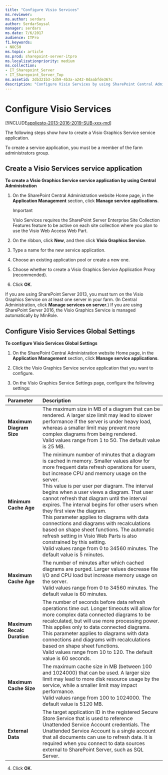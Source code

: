 ```yaml
---
title: "Configure Visio Services"
ms.reviewer: 
ms.author: serdars
author: SerdarSoysal
manager: serdars
ms.date: 7/6/2017
audience: ITPro
f1.keywords:
- NOCSH
ms.topic: article
ms.prod: sharepoint-server-itpro
ms.localizationpriority: medium
ms.collection:
- IT_Sharepoint_Server
- IT_Sharepoint_Server_Top
ms.assetid: 2db321b3-1d59-4b3a-a242-8daabfde367c
description: "Configure Visio Services by using SharePoint Central Administration."
---
```


# Configure Visio Services

[!INCLUDE[appliesto-2013-2016-2019-SUB-xxx-md](../includes/appliesto-2013-2016-2019-SUB-xxx-md.md)]
  
The following steps show how to create a Visio Graphics Service service application.
  
To create a service application, you must be a member of the farm administrators group.
  
## Create a Visio Services service application

 **To create a Visio Graphics Service service application by using Central Administration**
  
1. On the SharePoint Central Administration website Home page, in the **Application Management** section, click **Manage service applications**.
    
    > [!IMPORTANT]
    > Visio Services requires the SharePoint Server Enterprise Site Collection Features feature to be active on each site collection where you plan to use the Visio Web Access Web Part. 
  
2. On the ribbon, click **New**, and then click **Visio Graphics Service**.
    
3. Type a name for the new service application.
    
4. Choose an existing application pool or create a new one.
    
5. Choose whether to create a Visio Graphics Service Application Proxy (recommended).
    
6. Click **OK**.
    
If you are using SharePoint Server 2013, you must turn on the Visio Graphics Service on at least one server in your farm. (In Central Administration, click **Manage services on server**.) If you are using SharePoint Server 2016, the Visio Graphics Service is managed automatically by MinRole.
  
## Configure Visio Services Global Settings

 **To configure Visio Services Global Settings**
  
1. On the SharePoint Central Administration website Home page, in the **Application Management** section, click **Manage service applications**.
    
2. Click the Visio Graphics Service service application that you want to configure.
    
3. On the Visio Graphics Service Settings page, configure the following settings:
    
|**Parameter**|**Description**|
|:-----|:-----|
|**Maximum Diagram Size** <br/> |The maximum size in MB of a diagram that can be rendered. A larger size limit may lead to slower performance if the server is under heavy load, whereas a smaller limit may prevent more complex diagrams from being rendered.  <br/> Valid values range from 1 to 50. The default value is 25 MB.  <br/> |
|**Minimum Cache Age** <br/> |The minimum number of minutes that a diagram is cached in memory. Smaller values allow for more frequent data refresh operations for users, but increase CPU and memory usage on the server.  <br/> This value is per user per diagram. The interval begins when a user views a diagram. That user cannot refresh that diagram until the interval expires. The interval begins for other users when they first view the diagram.  <br/> This parameter applies to diagrams with data connections and diagrams with recalculations based on shape sheet functions. The automatic refresh setting in Visio Web Parts is also constrained by this setting.  <br/> Valid values range from 0 to 34560 minutes. The default value is 5 minutes.  <br/> |
|**Maximum Cache Age** <br/> |The number of minutes after which cached diagrams are purged. Larger values decrease file I/O and CPU load but increase memory usage on the server.  <br/> Valid values range from 0 to 34560 minutes. The default value is 60 minutes.  <br/> |
|**Maximum Recalc Duration** <br/> |The number of seconds before data refresh operations time out. Longer timeouts will allow for more complex data connected diagrams to be recalculated, but will use more processing power. This applies only to data connected diagrams.  <br/> This parameter applies to diagrams with data connections and diagrams with recalculations based on shape sheet functions.  <br/> Valid values range from 10 to 120. The default value is 60 seconds.  <br/> |
|**Maximum Cache Size** <br/> |The maximum cache size in MB (between 100 and 1024000) that can be used. A larger size limit may lead to more disk resource usage by the service, while a smaller limit may impact performance.  <br/> Valid values range from 100 to 1024000. The default value is 5120 MB.  <br/> |
|**External Data** <br/> |The target application ID in the registered Secure Store Service that is used to reference Unattended Service Account credentials. The Unattended Service Account is a single account that all documents can use to refresh data. It is required when you connect to data sources external to SharePoint Server, such as SQL Server.  <br/> |
   
4. Click **OK**.
    

